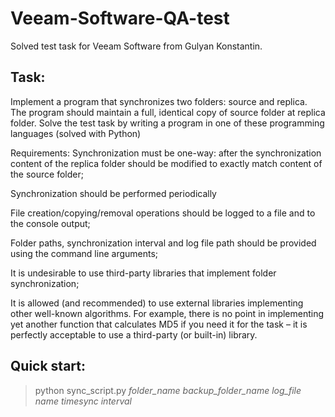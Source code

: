 # Veeam-Software-QA-test

Solved test task for Veeam Software from Gulyan Konstantin. 


## Task: 

Implement a program that synchronizes two folders: source and replica. The program should maintain a
full, identical copy of source folder at replica folder.
Solve the test task by writing a program in one of these programming languages (solved with Python)


Requirements:
Synchronization must be one-way: after the synchronization content of the replica folder should
be modified to exactly match content of the source folder;

Synchronization should be performed periodically

File creation/copying/removal operations should be logged to a file and to the console output;

Folder paths, synchronization interval and log file path should be provided using the command
line arguments;

It is undesirable to use third-party libraries that implement folder synchronization;

It is allowed (and recommended) to use external libraries implementing other well-known
algorithms. For example, there is no point in implementing yet another function that calculates
MD5 if you need it for the task – it is perfectly acceptable to use a third-party (or built-in)
library.


## Quick start: 

> python sync_script.py *folder_name* *backup_folder_name* *log_file name* *timesync interval*